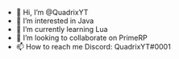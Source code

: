 - 👋 Hi, I’m @QuadrixYT
- 👀 I’m interested in Java
- 🌱 I’m currently learning Lua
- 💞️ I’m looking to collaborate on PrimeRP
- 📫 How to reach me Discord: QuadrixYT#0001

<!---
QuadrixYT/QuadrixYT is a ✨ special ✨ repository because its `README.md` (this file) appears on your GitHub profile.
You can click the Preview link to take a look at your changes.
--->
